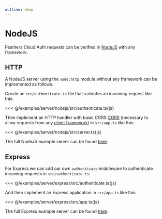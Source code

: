 ```yaml
---
outline: deep
---
```


# NodeJS

Feathers Cloud Auth requests can be verified in [NodeJS](https://nodejs.org/) with any framework.

## HTTP

A NodeJS server using the `node:http` module without any framework can be implemented as follows.

Create an `src/authenticate.ts` file that validates an incoming request like this:

<<< @/examples/server/nodejs/src/authenticate.ts{js}

Then implement an HTTP handler with basic CORS [CORS](https://developer.mozilla.org/en-US/docs/Web/HTTP/CORS) (necessary to allow requests from any [client framework](../client/index.md)) in `src/app.ts` like this:

<<< @/examples/server/nodejs/src/server.ts{js}

The full NodeJS example server can be found [here](https://github.com/feathersdev/examples/tree/main/server/nodejs).

## Express

For Express we can add our own `authenticate` middleware to authenticate incoming requests in `src/authenticate.ts`:

<<< @/examples/server/express/src/authenticate.ts{js}

And then implement an Express application in `src/app.ts` like this:

<<< @/examples/server/express/src/app.ts{js}

The full Express example server can be found [here](https://github.com/feathersdev/examples/tree/main/server/express).
